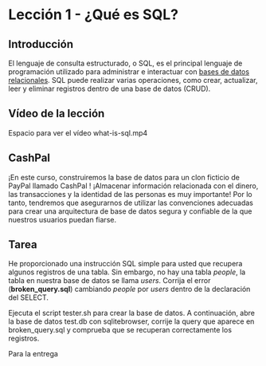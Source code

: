 # Lección 1 -  ¿Qué es SQL?

## Introducción

El lenguaje de consulta estructurado, o SQL, es el principal lenguaje de programación utilizado para administrar e interactuar con [bases de datos relacionales](https://cloud.google.com/learn/what-is-a-relational-database). SQL puede realizar varias operaciones, como crear, actualizar, leer y eliminar registros dentro de una base de datos (CRUD).

## Vídeo de la lección

Espacio para ver el vídeo what-is-sql.mp4

## CashPal

¡En este curso, construiremos la base de datos para un clon ficticio de PayPal llamado CashPal ! ¡Almacenar información relacionada con el dinero, las transacciones y la identidad de las personas es muy importante! Por lo tanto, tendremos que asegurarnos de utilizar las convenciones adecuadas para crear una arquitectura de base de datos segura y confiable de la que nuestros usuarios puedan fiarse.

## Tarea

He proporcionado una instrucción SQL simple para usted que recupera algunos registros de una tabla. Sin embargo, no hay una tabla *people*, la tabla en nuestra base de datos se llama *users*. Corrija el error (**broken_query.sql**) cambiando *people* por *users* dentro de la declaración del SELECT.

Ejecuta el script tester.sh para crear la base de datos. A continuación, abre la base de datos test.db con sqlitebrowser, corrije la query que aparece en broken_query.sql y comprueba que se recuperan correctamente los registros.

Para la entrega 